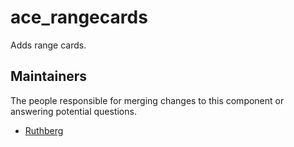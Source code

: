 ace_rangecards
===============

Adds range cards.


## Maintainers

The people responsible for merging changes to this component or answering potential questions.

- [Ruthberg](http://github.com/Ulteq)
